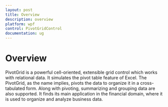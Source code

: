 ```yaml
---
layout: post
title: Overview
description: overview 
platform: wpf
control: PivotGridControl
documentation: ug
---
```


# Overview 

PivotGrid is a powerful cell-oriented, extensible grid control which works with relational data. It simulates the pivot table feature of Excel. The PivotGrid, as the name implies, pivots the data to organize it in a cross-tabulated form. Along with pivoting, summarizing and grouping data are also supported. It finds its main application in the financial domain, where it is used to organize and analyze business data.

